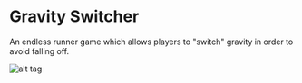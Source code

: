 Gravity Switcher
================
An endless runner game which allows players to "switch" gravity in order to avoid falling off.

![alt tag](https://cloud.githubusercontent.com/assets/6305523/5638166/9a63f104-95b8-11e4-9096-a4b0a44b141f.JPG)
